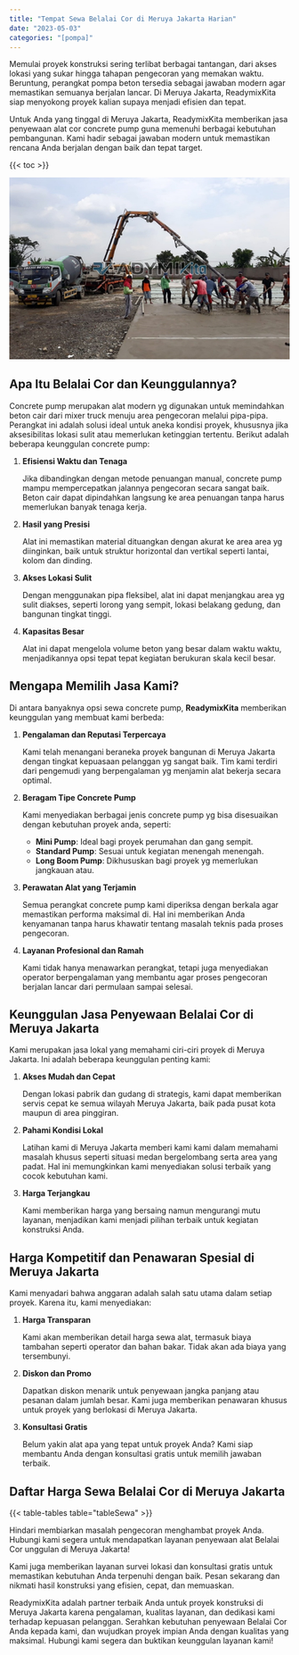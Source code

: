 ```yaml
---
title: "Tempat Sewa Belalai Cor di Meruya Jakarta Harian"
date: "2023-05-03"
categories: "[pompa]"
---
```


Memulai proyek konstruksi sering terlibat berbagai tantangan, dari akses lokasi yang sukar hingga tahapan pengecoran yang memakan waktu. Beruntung, perangkat pompa beton tersedia sebagai jawaban modern agar memastikan semuanya berjalan lancar. Di Meruya Jakarta, ReadymixKita siap menyokong proyek kalian supaya menjadi efisien dan tepat.

Untuk Anda yang tinggal di Meruya Jakarta, ReadymixKita memberikan jasa penyewaan alat cor concrete pump guna memenuhi berbagai kebutuhan pembangunan. Kami hadir sebagai jawaban modern untuk memastikan rencana Anda berjalan dengan baik dan tepat target.

{{< toc >}}

![Tempat Sewa Belalai Cor di Meruya Jakarta Harian](/images/pompa/sewa-pompa-13.jpg)

## Apa Itu Belalai Cor dan Keunggulannya?

Concrete pump merupakan alat modern yg digunakan untuk memindahkan beton cair dari mixer truck menuju area pengecoran melalui pipa-pipa. Perangkat ini adalah solusi ideal untuk aneka kondisi proyek, khususnya jika aksesibilitas lokasi sulit atau memerlukan ketinggian tertentu. Berikut adalah beberapa keunggulan concrete pump:

1. **Efisiensi Waktu dan Tenaga**

   Jika dibandingkan dengan metode penuangan manual, concrete pump mampu mempercepatkan jalannya pengecoran secara sangat baik. Beton cair dapat dipindahkan langsung ke area penuangan tanpa harus memerlukan banyak tenaga kerja.

2. **Hasil yang Presisi**

   Alat ini memastikan material dituangkan dengan akurat ke area area yg diinginkan, baik untuk struktur horizontal dan vertikal seperti lantai, kolom dan dinding.

3. **Akses Lokasi Sulit**

   Dengan menggunakan pipa fleksibel, alat ini dapat menjangkau area yg sulit diakses, seperti lorong yang sempit, lokasi belakang gedung, dan bangunan tingkat tinggi.

4. **Kapasitas Besar**

   Alat ini dapat mengelola volume beton yang besar dalam waktu waktu, menjadikannya opsi tepat tepat kegiatan berukuran skala kecil besar.

## Mengapa Memilih Jasa Kami?

Di antara banyaknya opsi sewa concrete pump, **ReadymixKita** memberikan keunggulan yang membuat kami berbeda:

1. **Pengalaman dan Reputasi Terpercaya**

   Kami telah menangani beraneka proyek bangunan di Meruya Jakarta dengan tingkat kepuasaan pelanggan yg sangat baik. Tim kami terdiri dari pengemudi yang berpengalaman yg menjamin alat bekerja secara optimal.

2. **Beragam Tipe Concrete Pump**

   Kami menyediakan berbagai jenis concrete pump yg bisa disesuaikan dengan kebutuhan proyek anda, seperti:
   - **Mini Pump**: Ideal bagi proyek perumahan dan gang sempit.
   - **Standard Pump**: Sesuai untuk kegiatan menengah menengah.
   - **Long Boom Pump**: Dikhususkan bagi proyek yg memerlukan jangkauan atau.

3. **Perawatan Alat yang Terjamin**

   Semua perangkat concrete pump kami diperiksa dengan berkala agar memastikan performa maksimal di. Hal ini memberikan Anda kenyamanan tanpa harus khawatir tentang masalah teknis pada proses pengecoran.

4. **Layanan Profesional dan Ramah**

   Kami tidak hanya menawarkan perangkat, tetapi juga menyediakan operator berpengalaman yang membantu agar proses pengecoran berjalan lancar dari permulaan sampai selesai.

## Keunggulan Jasa Penyewaan Belalai Cor di Meruya Jakarta

Kami merupakan jasa lokal yang memahami ciri-ciri proyek di Meruya Jakarta. Ini adalah beberapa keunggulan penting kami:

1. **Akses Mudah dan Cepat**

   Dengan lokasi pabrik dan gudang di strategis, kami dapat memberikan servis cepat ke semua wilayah Meruya Jakarta, baik pada pusat kota maupun di area pinggiran.

2. **Pahami Kondisi Lokal**

   Latihan kami di Meruya Jakarta memberi kami kami dalam memahami masalah khusus seperti situasi medan bergelombang serta area yang padat. Hal ini memungkinkan kami menyediakan solusi terbaik yang cocok kebutuhan kami.

3. **Harga Terjangkau**

   Kami memberikan harga yang bersaing namun mengurangi mutu layanan, menjadikan kami menjadi pilihan terbaik untuk kegiatan konstruksi Anda.

## Harga Kompetitif dan Penawaran Spesial di Meruya Jakarta

Kami menyadari bahwa anggaran adalah salah satu utama dalam setiap proyek. Karena itu, kami menyediakan:

1. **Harga Transparan**

   Kami akan memberikan detail harga sewa alat, termasuk biaya tambahan seperti operator dan bahan bakar. Tidak akan ada biaya yang tersembunyi.

2. **Diskon dan Promo**

   Dapatkan diskon menarik untuk penyewaan jangka panjang atau pesanan dalam jumlah besar. Kami juga memberikan penawaran khusus untuk proyek yang berlokasi di Meruya Jakarta.

3. **Konsultasi Gratis**

   Belum yakin alat apa yang tepat untuk proyek Anda? Kami siap membantu Anda dengan konsultasi gratis untuk memilih jawaban terbaik.

## Daftar Harga Sewa Belalai Cor di Meruya Jakarta

{{< table-tables table="tableSewa" >}}

Hindari membiarkan masalah pengecoran menghambat proyek Anda. Hubungi kami segera untuk mendapatkan layanan penyewaan alat Belalai Cor unggulan di Meruya Jakarta!

Kami juga memberikan layanan survei lokasi dan konsultasi gratis untuk memastikan kebutuhan Anda terpenuhi dengan baik. Pesan sekarang dan nikmati hasil konstruksi yang efisien, cepat, dan memuaskan.

ReadymixKita adalah partner terbaik Anda untuk proyek konstruksi di Meruya Jakarta karena pengalaman, kualitas layanan, dan dedikasi kami terhadap kepuasan pelanggan. Serahkan kebutuhan penyewaan Belalai Cor Anda kepada kami, dan wujudkan proyek impian Anda dengan kualitas yang maksimal. Hubungi kami segera dan buktikan keunggulan layanan kami!